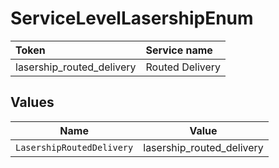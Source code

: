 # ServiceLevelLasershipEnum

|Token | Service name|
|:---|:---|
| lasership_routed_delivery | Routed Delivery|



## Values

| Name                      | Value                     |
| ------------------------- | ------------------------- |
| `LasershipRoutedDelivery` | lasership_routed_delivery |